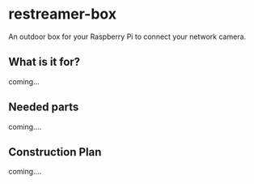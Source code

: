 # restreamer-box
An outdoor box for your Raspberry Pi to connect your network camera.

## What is it for?
coming...

## Needed parts
coming....


## Construction Plan
coming....
